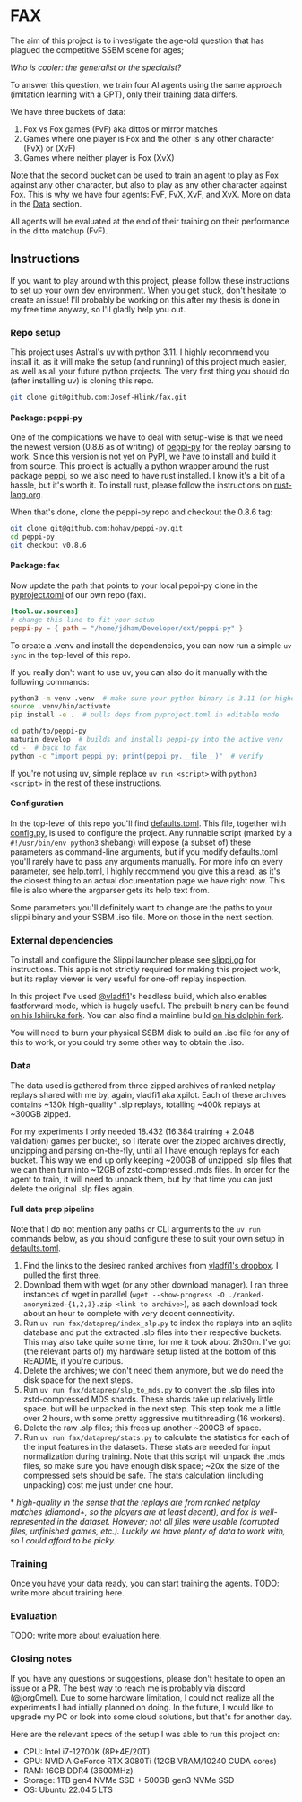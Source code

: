 # FAX

<!-- markdownlint-disable MD013 -->

The aim of this project is to investigate the age-old question that has plagued the competitive SSBM scene for ages;

_Who is cooler: the generalist or the specialist?_

To answer this question, we train four AI agents using the same approach (imitation learning with a GPT), only their training data differs.

We have three buckets of data:

1. Fox vs Fox games (FvF) aka dittos or mirror matches
2. Games where one player is Fox and the other is any other character (FvX) or (XvF)
3. Games where neither player is Fox (XvX)

Note that the second bucket can be used to train an agent to play as Fox against any other character, but also to play as any other character against Fox.
This is why we have four agents: FvF, FvX, XvF, and XvX.
More on data in the [Data](#data) section.

All agents will be evaluated at the end of their training on their performance in the ditto matchup (FvF).

## Instructions

If you want to play around with this project, please follow these instructions to set up your own dev environment.
When you get stuck, don't hesitate to create an issue!
I'll probably be working on this after my thesis is done in my free time anyway, so I'll gladly help you out.

### Repo setup

This project uses Astral's [uv](https://github.com/astral-sh/uv) with python 3.11.
I highly recommend you install it, as it will make the setup (and running) of this project much easier, as well as all your future python projects.
The very first thing you should do (after installing uv) is cloning this repo.

```sh
git clone git@github.com:Josef-Hlink/fax.git
```

#### Package: peppi-py

One of the complications we have to deal with setup-wise is that we need the newest version (0.8.6 as of writing) of [peppi-py](https://github.com/hohav/peppi-py) for the replay parsing to work.
Since this version is not yet on PyPI, we have to install and build it from source.
This project is actually a python wrapper around the rust package [peppi](https://github.com/hohav/peppi), so we also need to have rust installed.
I know it's a bit of a hassle, but it's worth it.
To install rust, please follow the instructions on [rust-lang.org](https://www.rust-lang.org/tools/install).

When that's done, clone the peppi-py repo and checkout the 0.8.6 tag:

```sh
git clone git@github.com:hohav/peppi-py.git
cd peppi-py
git checkout v0.8.6
```

#### Package: fax

Now update the path that points to your local peppi-py clone in the [pyproject.toml](pyproject.toml) of our own repo (fax).

```toml
[tool.uv.sources]
# change this line to fit your setup
peppi-py = { path = "/home/jdham/Developer/ext/peppi-py" }
```

To create a .venv and install the dependencies, you can now run a simple `uv sync` in the top-level of this repo.

If you really don't want to use uv, you can also do it manually with the following commands:

```sh
python3 -m venv .venv  # make sure your python binary is 3.11 (or higher)
source .venv/bin/activate
pip install -e .  # pulls deps from pyproject.toml in editable mode

cd path/to/peppi-py
maturin develop  # builds and installs peppi-py into the active venv
cd -  # back to fax
python -c "import peppi_py; print(peppi_py.__file__)"  # verify
```

If you're not using uv, simple replace `uv run <script>` with `python3 <script>` in the rest of these instructions.

#### Configuration

In the top-level of this repo you'll find [defaults.toml](defaults.toml).
This file, together with [config.py](fax/config.py), is used to configure the project.
Any runnable script (marked by a `#!/usr/bin/env python3` shebang) will expose (a subset of) these parameters as command-line arguments, but if you modify defaults.toml you'll rarely have to pass any arguments manually.
For more info on every parameter, see [help.toml](help.toml), I highly recommend you give this a read, as it's the closest thing to an actual documentation page we have right now.
This file is also where the argparser gets its help text from.

Some parameters you'll definitely want to change are the paths to your slippi binary and your SSBM .iso file.
More on those in the next section.

### External dependencies

To install and configure the Slippi launcher please see [slippi.gg](https://slippi.gg) for instructions.
This app is not strictly required for making this project work, but its replay viewer is very useful for one-off replay inspection.

In this project I've used [@vladfi1](https://github.com/vladfi1)'s headless build, which also enables fastforward mode, which is hugely useful.
The prebuilt binary can be found [on his Ishiiruka fork](https://github.com/vladfi1/slippi-Ishiiruka/releases/download/exi-ai-0.1.0/Slippi_Online-x86_64-ExiAI.AppImage).
You can also find a mainline build [on his dolphin fork](https://github.com/vladfi1/dolphin/releases/download/slippi-nogui-v0.1.0/Slippi_Netplay_Mainline_NoGui-x86_64.AppImage).

You will need to burn your physical SSBM disk to build an .iso file for any of this to work, or you could try some other way to obtain the .iso.

### Data

The data used is gathered from three zipped archives of ranked netplay replays shared with me by, again, vladfi1 aka xpilot.
Each of these archives contains \~130k high-quality\* .slp replays, totalling \~400k replays at \~300GB zipped.

For my experiments I only needed 18.432 (16.384 training + 2.048 validation) games per bucket, so I iterate over the zipped archives directly, unzipping and parsing on-the-fly, until all I have enough replays for each bucket.
This way we end up only keeping \~200GB of unzipped .slp files that we can then turn into \~12GB of zstd-compressed .mds files.
In order for the agent to train, it will need to unpack them, but by that time you can just delete the original .slp files again.

#### Full data prep pipeline

Note that I do not mention any paths or CLI arguments to the `uv run` commands below, as you should configure these to suit your own setup in [defaults.toml](defaults.toml).

1. Find the links to the desired ranked archives from [vladfi1's dropbox](https://www.dropbox.com/scl/fo/r9qremhl811h6vl6kadfy/AJo-dt9-WC47Qm-s2eRlh9U?rlkey=jn88morgmcy1f1qvc030z5rrd&e=1&st=c6kexo8v&dl=0).
    I pulled the first three.
2. Download them with wget (or any other download manager).
    I ran three instances of wget in parallel (`wget --show-progress -O ./ranked-anonymized-{1,2,3}.zip <link to archive>`), as each download took about an hour to complete with very decent connectivity.
3. Run `uv run fax/dataprep/index_slp.py` to index the replays into an sqlite database and put the extracted .slp files into their respective buckets.
    This may also take quite some time, for me it took about 2h30m.
    I've got (the relevant parts of) my hardware setup listed at the bottom of this README, if you're curious.
4. Delete the archives; we don't need them anymore, but we do need the disk space for the next steps.
5. Run `uv run fax/dataprep/slp_to_mds.py` to convert the .slp files into zstd-compressed MDS shards.
    These shards take up relatively little space, but will be unpacked in the next step.
    This step took me a little over 2 hours, with some pretty aggressive multithreading (16 workers).
6. Delete the raw .slp files; this frees up another \~200GB of space.
7. Run `uv run fax/dataprep/stats.py` to calculate the statistics for each of the input features in the datasets.
    These stats are needed for input normalization during training.
    Note that this script will unpack the .mds files, so make sure you have enough disk space; \~20x the size of the compressed sets should be safe.
    The stats calculation (including unpacking) cost me just under one hour.

\* _high-quality in the sense that the replays are from ranked netplay matches (diamond+, so the players are at least decent), and fox is well-represented in the dataset.
However; not all files were usable (corrupted files, unfinished games, etc.).
Luckily we have plenty of data to work with, so I could afford to be picky._

### Training

Once you have your data ready, you can start training the agents.
TODO: write more about training here.

### Evaluation

TODO: write more about evaluation here.

### Closing notes

If you have any questions or suggestions, please don't hesitate to open an issue or a PR.
The best way to reach me is probably via discord (@jorg0mel).
Due to some hardware limitation, I could not realize all the experiments I had intially planned on doing.
In the future, I would like to upgrade my PC or look into some cloud solutions, but that's for another day.

Here are the relevant specs of the setup I was able to run this project on:

- CPU: Intel i7-12700K (8P+4E/20T)
- GPU: NVIDIA GeForce RTX 3080Ti (12GB VRAM/10240 CUDA cores)
- RAM: 16GB DDR4 (3600MHz)
- Storage: 1TB gen4 NVMe SSD + 500GB gen3 NVMe SSD
- OS: Ubuntu 22.04.5 LTS
